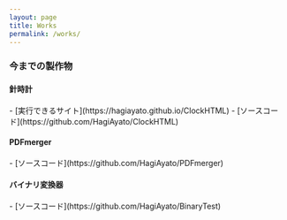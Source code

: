```yaml
---
layout: page
title: Works
permalink: /works/
---
```


<h3>今までの製作物</h3>

<h4>針時計</h4>  
- [実行できるサイト](https://hagiayato.github.io/ClockHTML)
- [ソースコード](https://github.com/HagiAyato/ClockHTML)
<h4>PDFmerger</h4>  
- [ソースコード](https://github.com/HagiAyato/PDFmerger)
<h4>バイナリ変換器</h4>  
- [ソースコード](https://github.com/HagiAyato/BinaryTest)
